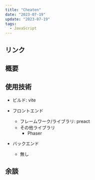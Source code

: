 ```yaml
---
title: "Cheaten"
date: "2023-07-19"
update: "2023-07-19"
tags:
  - JavaScript
---
```


## リンク

## 概要

## 使用技術

- ビルド: vite

- フロントエンド
  - フレームワーク/ライブラリ: preact
  - その他ライブラリ
    - Phaser

- バックエンド
  - 無し

## 余談
